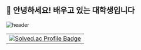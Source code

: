## 👋 안녕하세요! 배우고 있는 대학생입니다

![header](https://capsule-render.vercel.app/api?type=waving&color=auto&height=200&section=header&text=Hello!%20I'am%20Chaewon&fontSize=50)

<table>
  <tr>
    <td align="center">
      <a href="https://solved.ac/rud15dns">
        <img src="http://mazassumnida.wtf/api/generate_badge?boj=rud15dns" alt="Solved.ac Profile Badge"/>
      </a>
    </td>
<!--     <td align="center">
      <img src="http://mazandi.herokuapp.com/api?handle=rud15dns&theme=warm" alt="Mazandi Heatmap"/>
    </td> -->
  </tr>
</table>

<!--
**rud15dns/rud15dns** is a ✨ _special_ ✨ repository because its `README.md` (this file) appears on your GitHub profile.

Here are some ideas to get you started:

- 🔭 I’m currently working on ...
- 🌱 I’m currently learning ...
- 👯 I’m looking to collaborate on ...
- 🤔 I’m looking for help with ...
- 💬 Ask me about ...
- 📫 How to reach me: ...
- 😄 Pronouns: ...
- ⚡ Fun fact: ...
-->
